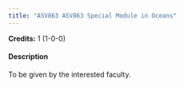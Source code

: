 ```yaml
---
title: "ASV863 ASV863 Special Module in Oceans"
---
```

**Credits:** 1 (1-0-0)

#### Description
To be given by the interested faculty.